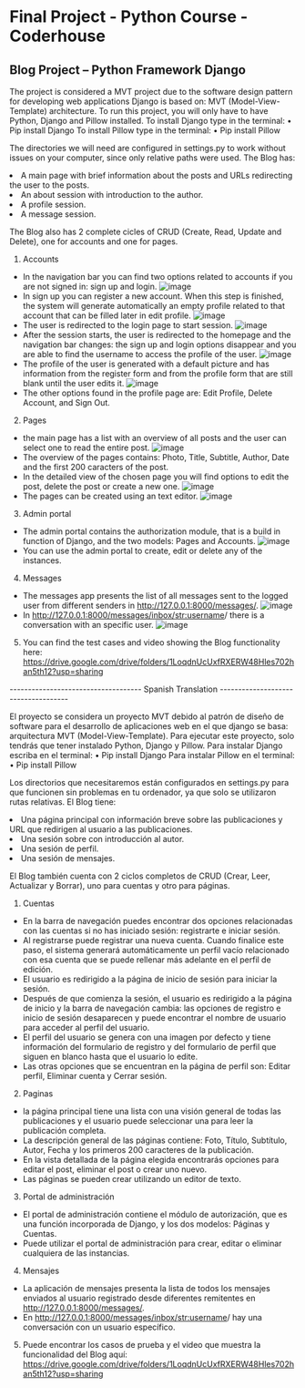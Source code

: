 # Final Project - Python Course - Coderhouse

## Blog Project – Python Framework Django

The project is considered a MVT project due to the software design pattern for developing web applications Django is based on: MVT (Model-View-Template) architecture. 
To run this project, you will only have to have Python, Django and Pillow installed.
To install Django type in the terminal:
•	Pip install Django
To install Pillow type in the terminal:
• Pip install Pillow


The directories we will need are configured in settings.py to work without issues on your computer, since only relative paths were used.
The Blog has:

<li> A main page with brief information about the posts and URLs redirecting the user to the posts.</li>
<li> An about session with introduction to the author.</li>
<li> A profile session.</li>
<li> A message session.</li>

The Blog also has 2 complete cicles of CRUD (Create, Read, Update and Delete), one for accounts and one for pages.

1. Accounts

- In the navigation bar you can find two options related to accounts if you are not signed in: sign up and login.
![image](https://user-images.githubusercontent.com/108837573/193108229-c0b26bdc-5a96-4458-a5c3-0216fa6e50aa.png)
- In sign up you can register a new account. When this step is finished, the system will generate  automatically an empty profile related to that account that can be filled later in edit profile. 
![image](https://user-images.githubusercontent.com/108837573/193109315-6e8c7a11-2ada-46df-bc63-f8c3f583d38a.png)
- The user is redirected to the login page to start session.
![image](https://user-images.githubusercontent.com/108837573/193109604-a9644d28-7575-4622-99d8-a3b200f0b187.png)
- After the session starts, the user is redirected to the homepage and the navigation bar changes: the sign up and login options disappear and you are able to find the username to access the profile of the user.
![image](https://user-images.githubusercontent.com/108837573/193110186-b41039b7-85ef-4144-a7aa-3312ffbe406f.png)
- The profile of the user is generated with a default picture and has information from the register form and from the profile form that are still blank until the user edits it.
![image](https://user-images.githubusercontent.com/108837573/193110555-6576dd6d-5af0-435c-8b0f-2b6cda231252.png)
- The other options found in the profile page are: Edit Profile, Delete Account, and Sign Out.

2. Pages
- the main page has a list with an overview of all posts and the user can select one to read the entire post.
![image](https://user-images.githubusercontent.com/108837573/193111140-036c9d9b-d0cb-49ee-96a8-3ea191ff3b4a.png)
- The overview of the pages contains: Photo, Title, Subtitle, Author, Date and the first 200 caracters of the post.
- In the detailed view of the chosen page you will find options to edit the post, delete the post or create a new one.
![image](https://user-images.githubusercontent.com/108837573/193111610-db5a9911-fd35-4b71-996c-63f18b6edb3a.png)
- The pages can be created using an text editor.
![image](https://user-images.githubusercontent.com/108837573/193111810-5ac56b51-4abe-4ddc-853e-3abe552accfc.png)

3. Admin portal
- The admin portal contains the authorization module, that is a build in function of Django, and the two models: Pages and Accounts.
![image](https://user-images.githubusercontent.com/108837573/193112121-6ebf604b-b827-433a-8c34-67e00fd926e6.png)
- You can use the admin portal to create, edit or delete any of the instances.

4. Messages
- The messages app presents the list of all messages sent to the logged user from different senders in http://127.0.0.1:8000/messages/.
![image](https://user-images.githubusercontent.com/108837573/195689321-e7462475-9732-4e07-97ed-eb9218a7d3c4.png)
- In http://127.0.0.1:8000/messages/inbox/<str:username>/ there is a conversation with an specific user.
![image](https://user-images.githubusercontent.com/108837573/195689636-79ff4d0f-cdc8-4802-8712-24c05c0b39b7.png)


5. You can find the test cases and video showing the Blog functionality here:
https://drive.google.com/drive/folders/1LoqdnUcUxfRXERW48Hles702han5th12?usp=sharing

------------------------------------ Spanish Translation ------------------------------------ 

El proyecto se considera un proyecto MVT debido al patrón de diseño de software para el desarrollo de aplicaciones web en el que django se basa: arquitectura MVT (Model-View-Template). 
Para ejecutar este proyecto, solo tendrás que tener instalado Python, Django y Pillow.
Para instalar Django escriba en el terminal:
• Pip install Django
Para instalar Pillow  en el terminal:
• Pip install Pillow

Los directorios que necesitaremos están configurados en settings.py para que funcionen sin problemas en tu ordenador, ya que solo se utilizaron rutas relativas.
El Blog tiene:

<li> Una página principal con información breve sobre las publicaciones y URL que redirigen al usuario a las publicaciones.</li>
<li> Una sesión sobre con introducción al autor.</li>
<li> Una sesión de perfil.</li>
<li> Una sesión de mensajes.</li>

El Blog también cuenta con 2 ciclos completos de CRUD (Crear, Leer, Actualizar y Borrar), uno para cuentas y otro para páginas.

1. Cuentas

- En la barra de navegación puedes encontrar dos opciones relacionadas con las cuentas si no has iniciado sesión: registrarte e iniciar sesión.
- Al registrarse puede registrar una nueva cuenta. Cuando finalice este paso, el sistema generará automáticamente un perfil vacío relacionado con esa cuenta que se puede rellenar más adelante en el perfil de edición. 
- El usuario es redirigido a la página de inicio de sesión para iniciar la sesión.
- Después de que comienza la sesión, el usuario es redirigido a la página de inicio y la barra de navegación cambia: las opciones de registro e inicio de sesión desaparecen y puede encontrar el nombre de usuario para acceder al perfil del usuario.
- El perfil del usuario se genera con una imagen por defecto y tiene información del formulario de registro y del formulario de perfil que siguen en blanco hasta que el usuario lo edite.
- Las otras opciones que se encuentran en la página de perfil son: Editar perfil, Eliminar cuenta y Cerrar sesión.


2. Paginas
- la página principal tiene una lista con una visión general de todas las publicaciones y el usuario puede seleccionar una para leer la publicación completa.
- La descripción general de las páginas contiene: Foto, Título, Subtítulo, Autor, Fecha y los primeros 200 caracteres de la publicación.
- En la vista detallada de la página elegida encontrarás opciones para editar el post, eliminar el post o crear uno nuevo.
- Las páginas se pueden crear utilizando un editor de texto.

3. Portal de administración
- El portal de administración contiene el módulo de autorización, que es una función incorporada de Django, y los dos modelos: Páginas y Cuentas.
- Puede utilizar el portal de administración para crear, editar o eliminar cualquiera de las instancias.

4. Mensajes

- La aplicación de mensajes presenta la lista de todos los mensajes enviados al usuario registrado desde diferentes remitentes en http://127.0.0.1:8000/messages/.
- En http://127.0.0.1:8000/messages/inbox/<str:username>/ hay una conversación con un usuario específico.

5. Puede encontrar los casos de prueba y el video que muestra la funcionalidad del Blog aquí:
https://drive.google.com/drive/folders/1LoqdnUcUxfRXERW48Hles702han5th12?usp=sharing
